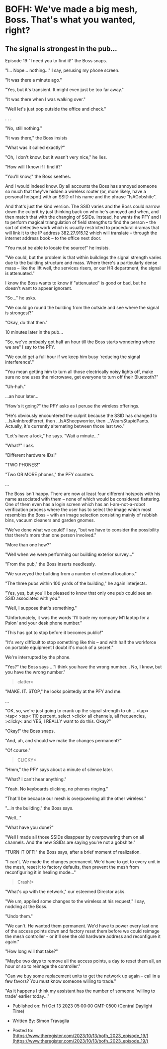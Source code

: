 # BOFH: We've made a big mesh, Boss. That's what you wanted, right?

## The signal is strongest in the pub...

Episode 19  "I need you to find it!" the Boss snaps.

"I... Nope... nothing..." I say, perusing my phone screen.

"It was there a minute ago."

"Yes, but it's transient. It might even just be too far away."

"It was there when I was walking over."

"Well let's just pop outside the office and check."

. . .

"No, still nothing."

"It was there," the Boss insists

"What was it called exactly?"

"Oh, I don't know, but it wasn't very nice," he lies.

"How will I know if I find it?"

"You'll know," the Boss seethes.

And I would indeed know. By all accounts the Boss has annoyed someone so much that they've hidden a wireless router (or, more likely, have a personal hotspot) with an SSID of his name and the phrase "IsAGobshite".

And that's just the kind version. The SSID varies and the Boss could narrow down the culprit by just thinking back on who he's annoyed and when, and then match that with the changing of SSIDs. Instead, he wants the PFY and I to perform magical triangulation of field strengths to find the person – the sort of detective work which is usually restricted to procedural dramas that will link it to the IP address 382.27.915.12 which will translate – through the internet address book – to the office next door.

"You must be able to locate the source!" he insists.

"We could, but the problem is that within buildings the signal strength varies due to the building structure and mass. Where there's a particularly dense mass – like the lift well, the services risers, or our HR department, the signal is attenuated."

I know the Boss wants to know if "attenuated" is good or bad, but he doesn't want to appear ignorant.

"So..." he asks.

"We could go round the building from the outside and see where the signal is strongest?"

"Okay, do that then."

10 minutes later in the pub...

"So, we've probably got half an hour till the Boss starts wondering where we are" I say to the PFY.

"We could get a full hour if we keep him busy 'reducing the signal interference'."

"You mean getting him to turn all those electrically noisy lights off, make sure no one uses the microwave, get everyone to turn off their Bluetooth?"

"Uh-huh."

...an hour later...

"How's it going?" the PFY asks as I peruse the wireless offerings.

"He's obviously encountered the culprit because the SSID has changed to ...IsAnInbredFerret, then ...IsASheepworrier, then ...WearsStupidPants. Actually, it's currently alternating between those last two."

"Let's have a look," he says. "Wait a minute..."

"What?" I ask.

"Different hardware IDs!"

"TWO PHONES!"

"Two OR MORE phones," the PFY counters.

...

The Boss isn't happy. There are now at least four different hotspots with his name associated with them – none of which would be considered flattering. One of them even has a login screen which has an I-am-not-a-robot verification process where the user has to select the image which most resembles the Boss – with an image selection consisting mainly of rubbish bins, vacuum cleaners and garden gnomes.

"We've done what we could!' I say, "but we have to consider the possibility that there's more than one person involved."

"More than one how?"

"Well when we were performing our building exterior survey..."

"From the pub," the Boss inserts needlessly.

"We surveyed the building from a number of external locations."

"The three pubs within 100 yards of the building," he again interjects.

"Yes, yes, but you'll be pleased to know that only one pub could see an SSID associated with you."

"Well, I suppose that's something."

"Unfortunately, it was the words 'I'll trade my company M1 laptop for a Psion' and your desk phone number."

"This has got to stop before it becomes public!"

"It's very difficult to stop something like this – and with half the workforce on portable equipment I doubt it's much of a secret."

We're interrupted by the phone.

"Yes?" the Boss says ..."I think you have the wrong number... No, I know, but you have the wrong number."

>clatter<

"MAKE. IT. STOP," he looks pointedly at the PFY and me.

...

"OK, so, we're just going to crank up the signal strength to uh... >tap< >tap< >tap< 110 percent, select >click< all channels, all frequencies, >clicky< and YES, I REALLY want to do this. Okay?"

"Okay!" the Boss snaps.

"And, uh, and should we make the changes permanent?"

"Of course."

>CLICKY<

"Hmm," the PFY says about a minute of silence later.

"What? I can't hear anything."

"Yeah. No keyboards clicking, no phones ringing."

"That'll be because our mesh is overpowering all the other wireless."

"...in the building," the Boss says.

"Well..."

"What have you done?"

"Well I made all those SSIDs disappear by overpowering them on all channels. And the new SSIDs are saying you're not a gobshite."

"TURN IT OFF!" the Boss says, after a brief moment of realization.

"I can't. We made the changes permanent. We'd have to get to every unit in the mesh, reset it to factory defaults, then prevent the mesh from reconfiguring it in healing mode..."

>Crash!<

"What's up with the network," our esteemed Director asks.

"We um, applied some changes to the wireless at his request," I say, nodding at the Boss.

"Undo them."

"We can't. He wanted them permanent. We'd have to power every last one of the access points down and factory reset them before we could reimage the mesh controller - or it'll see the old hardware address and reconfigure it again."

"How long will that take?"

"Maybe two days to remove all the access points, a day to reset them all, an hour or so to reimage the controller."

"Can we buy some replacement units to get the network up again – call in a few favors? You must know someone willing to trade."

"As it happens I think my assistant has the number of someone 'willing to trade' earlier today..."



- Published on: Fri Oct 13 2023 05:00:00 GMT-0500 (Central Daylight Time)

- Written By:  Simon Travaglia                                

- Posted to: [https://www.theregister.com/2023/10/13/bofh_2023_episode_19/](https://www.theregister.com/2023/10/13/bofh_2023_episode_19/)
